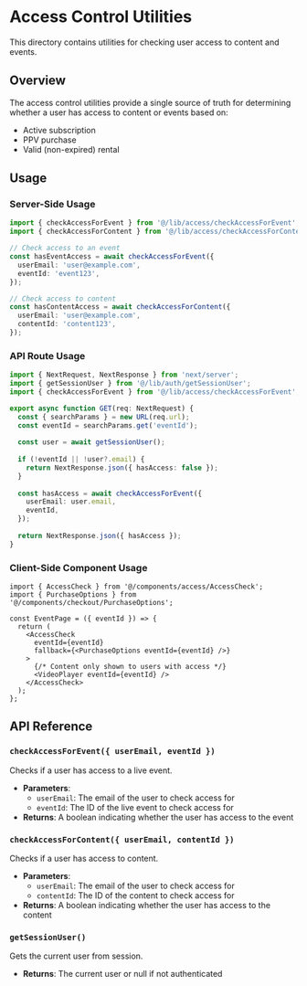 # Access Control Utilities

This directory contains utilities for checking user access to content and events.

## Overview

The access control utilities provide a single source of truth for determining whether a user has access to content or events based on:

- Active subscription
- PPV purchase
- Valid (non-expired) rental

## Usage

### Server-Side Usage

```typescript
import { checkAccessForEvent } from '@/lib/access/checkAccessForEvent';
import { checkAccessForContent } from '@/lib/access/checkAccessForContent';

// Check access to an event
const hasEventAccess = await checkAccessForEvent({
  userEmail: 'user@example.com',
  eventId: 'event123',
});

// Check access to content
const hasContentAccess = await checkAccessForContent({
  userEmail: 'user@example.com',
  contentId: 'content123',
});
```

### API Route Usage

```typescript
import { NextRequest, NextResponse } from 'next/server';
import { getSessionUser } from '@/lib/auth/getSessionUser';
import { checkAccessForEvent } from '@/lib/access/checkAccessForEvent';

export async function GET(req: NextRequest) {
  const { searchParams } = new URL(req.url);
  const eventId = searchParams.get('eventId');
  
  const user = await getSessionUser();
  
  if (!eventId || !user?.email) {
    return NextResponse.json({ hasAccess: false });
  }
  
  const hasAccess = await checkAccessForEvent({
    userEmail: user.email,
    eventId,
  });
  
  return NextResponse.json({ hasAccess });
}
```

### Client-Side Component Usage

```tsx
import { AccessCheck } from '@/components/access/AccessCheck';
import { PurchaseOptions } from '@/components/checkout/PurchaseOptions';

const EventPage = ({ eventId }) => {
  return (
    <AccessCheck 
      eventId={eventId}
      fallback={<PurchaseOptions eventId={eventId} />}
    >
      {/* Content only shown to users with access */}
      <VideoPlayer eventId={eventId} />
    </AccessCheck>
  );
};
```

## API Reference

### `checkAccessForEvent({ userEmail, eventId })`

Checks if a user has access to a live event.

- **Parameters**:
  - `userEmail`: The email of the user to check access for
  - `eventId`: The ID of the live event to check access for
- **Returns**: A boolean indicating whether the user has access to the event

### `checkAccessForContent({ userEmail, contentId })`

Checks if a user has access to content.

- **Parameters**:
  - `userEmail`: The email of the user to check access for
  - `contentId`: The ID of the content to check access for
- **Returns**: A boolean indicating whether the user has access to the content

### `getSessionUser()`

Gets the current user from session.

- **Returns**: The current user or null if not authenticated
